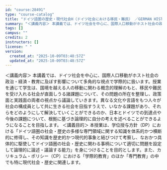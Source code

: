 ```yaml
---
id: "course:28491"
type: "course-catalog"
title: "ドイツ語圏の歴史・現代社会H（ドイツ社会における移民・難民） ／GERMAN HISTORY AND CONTEMPORARY SOCIETY H"
summary: "＜講義内容＞ 本講義では、ドイツ社会を中心に、国際人口移動がホスト社会の政治・経済・教育に及ぼす影響について多角的な視点で学際的に扱います。授業を通じて学生は、国境を越える人の移動に関わる概念的理解のもと、移民や難民を受け入れる社会が直面し…"
tags: []
campus: ""
credits: 2
instructors: []
license: " "
version:
  created_at: "2025-10-09T03:48:57Z"
  updated_at: "2025-10-09T03:48:57Z"
---
```


＜講義内容＞ 本講義では、ドイツ社会を中心に、国際人口移動がホスト社会の政治・経済・教育に及ぼす影響について多角的な視点で学際的に扱います。授業を通じて学生は、国境を越える人の移動に関わる概念的理解のもと、移民や難民を受け入れる社会が直面しうる諸課題について、その問題の所在を整理し、政策面と実践面の両者の視点から議論していきます。異なる文化や言語をもつ人々が社会の構成員として共に生きる社会を目指すうえで、いなかる課題があり、それらをどのようにして解決していくことができるのか、日本とドイツでの到達点や今後の課題について、根拠に基づき論理的に自分の考えを述べることができるようになることを目指します。 ＜講義目的＞ 本授業は、学位授与方針（DP）における「ドイツ語圏の社会・歴史の多様な専門領域に関する知識を体系的かつ横断的に修得し、その知識を歴史的かつ現代的事象と結びつけて考察し、なおかつ具体的に駆使してドイツ語圏の社会・歴史に関わる事柄について適切に問題を設定して論理的に論述・議論する能力」を身につけることを目的とします。また、カリキュラム・ポリシー（CP）における「学際的教育」のほか「専門教育」の中でも特に現代社会・歴史に関連します。
